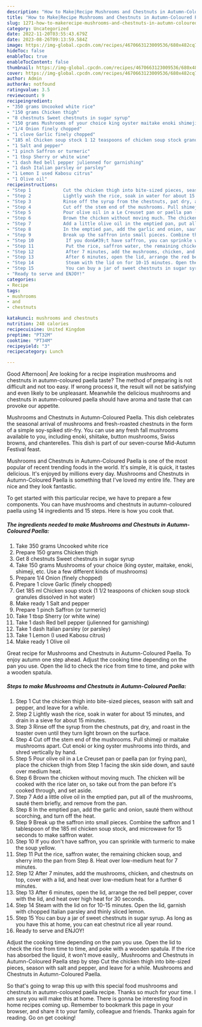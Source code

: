 ```yaml
---
description: "How to Make|Recipe Mushrooms and Chestnuts in Autumn-Coloured Paella {That is Delicious"
title: "How to Make|Recipe Mushrooms and Chestnuts in Autumn-Coloured Paella {That is Delicious"
slug: 1271-how-to-makerecipe-mushrooms-and-chestnuts-in-autumn-coloured-paella-that-is-delicious
category: Uncategorized
date: 2022-11-20T03:55:43.679Z
date: 2023-08-26T09:13:59.584Z
image: https://img-global.cpcdn.com/recipes/4670663123009536/680x482cq70/mushrooms-and-chestnuts-in-autumn-coloured-paella-recipe-main-photo.jpg
hideToc: false
enableToc: true
enableTocContent: false
thumbnail: https://img-global.cpcdn.com/recipes/4670663123009536/680x482cq70/mushrooms-and-chestnuts-in-autumn-coloured-paella-recipe-main-photo.jpg
cover: https://img-global.cpcdn.com/recipes/4670663123009536/680x482cq70/mushrooms-and-chestnuts-in-autumn-coloured-paella-recipe-main-photo.jpg
author: Admin
authorAv: notfound
ratingvalue: 3.5
reviewcount: 9
recipeingredient:
- "350 grams Uncooked white rice"
- "150 grams Chicken thigh"
- "8 chestnuts Sweet chestnuts in sugar syrup"
- "150 grams Mushrooms of your choice king oyster maitake enoki shimeji etc Use a few different kinds of mushrooms"
- "1/4 Onion finely chopped"
- "1 clove Garlic finely chopped"
- "185 ml Chicken soup stock 1 12 teaspoons of chicken soup stock granules dissolved in hot water"
- "1 Salt and pepper"
- "1 pinch Saffron or turmeric"
- "1 tbsp Sherry or white wine"
- "1 dash Red bell pepper julienned for garnishing"
- "1 dash Italian parsley or parsley"
- "1 Lemon I used Kabosu citrus"
- "1 Olive oil"
recipeinstructions:
- "Step 1            Cut the chicken thigh into bite-sized pieces, season with salt and pepper, and leave for a while."
- "Step 2            Lightly wash the rice, soak in water for about 15 minutes, and drain in a sieve for about 15 minutes."
- "Step 3            Rinse off the syrup from the chestnuts, pat dry, and roast in the toaster oven until they turn light brown on the surface."
- "Step 4            Cut off the stem end of the mushrooms. Pull shimeji or maitake mushrooms apart. Cut enoki or king oyster mushrooms into thirds, and shred vertically by hand."
- "Step 5            Pour olive oil in a Le Creuset pan or paella pan (or frying pan), place the chicken thigh from Step 1 facing the skin side down, and sauté over medium heat."
- "Step 6            Brown the chicken without moving much. The chicken will be cooked with the rice later on, so take out from the pan before it&#39;s cooked through, and set aside."
- "Step 7            Add a little olive oil in the emptied pan, put all of the mushrooms, sauté them briefly, and remove from the pan."
- "Step 8            In the emptied pan, add the garlic and onion, sauté them without scorching, and turn off the heat."
- "Step 9            Break up the saffron into small pieces. Combine the saffron and 1 tablespoon of the 185 ml chicken soup stock, and microwave for 15 seconds to make saffron water."
- "Step 10            If you don&#39;t have saffron, you can sprinkle with turmeric to make the soup yellow."
- "Step 11            Put the rice, saffron water, the remaining chicken soup, and sherry into the pan from Step 8. Heat over low-medium heat for 7 minutes."
- "Step 12            After 7 minutes, add the mushrooms, chicken, and chestnuts on top, cover with a lid, and heat over low-medium heat for a further 6 minutes."
- "Step 13            After 6 minutes, open the lid, arrange the red bell pepper, cover with the lid, and heat over high heat for 30 seconds."
- "Step 14            Steam with the lid on for 10-15 minutes. Open the lid, garnish with chopped Italian parsley and thinly sliced lemon."
- "Step 15            You can buy a jar of sweet chestnuts in sugar syrup. As long as you have this at home, you can eat chestnut rice all year round."
- "Ready to serve and ENJOY!"
categories:
- Recipe
tags:
- mushrooms
- and
- chestnuts

katakunci: mushrooms and chestnuts 
nutrition: 248 calories
recipecuisine: United Kingdom
preptime: "PT32M"
cooktime: "PT34M"
recipeyield: "3"
recipecategory: Lunch

---
```



Good Afternoon| Are looking for a recipe inspiration mushrooms and chestnuts in autumn-coloured paella taste? The method of preparing is not difficult and not too easy. If wrong process it, the result will not be satisfying and even likely to be unpleasant. Meanwhile the delicious mushrooms and chestnuts in autumn-coloured paella should have aroma and taste that can provoke our appetite.





Mushrooms and Chestnuts in Autumn-Coloured Paella. This dish celebrates the seasonal arrival of mushrooms and fresh-roasted chestnuts in the form of a simple soy-spiked stir-fry. You can use any fresh fall mushrooms available to you, including enoki, shiitake, button mushrooms, Swiss browns, and chanterelles. This dish is part of our seven-course Mid-Autumn Festival feast.

Mushrooms and Chestnuts in Autumn-Coloured Paella is one of the most popular of recent trending foods in the world. It's simple, it is quick, it tastes delicious. It's enjoyed by millions every day. Mushrooms and Chestnuts in Autumn-Coloured Paella is something that I've loved my entire life. They are nice and they look fantastic.


To get started with this particular recipe, we have to prepare a few components. You can have mushrooms and chestnuts in autumn-coloured paella using 14 ingredients and 15 steps. Here is how you cook that.

<!--inarticleads1-->

##### The ingredients needed to make Mushrooms and Chestnuts in Autumn-Coloured Paella:

1. Take 350 grams Uncooked white rice
1. Prepare 150 grams Chicken thigh
1. Get 8 chestnuts Sweet chestnuts in sugar syrup
1. Take 150 grams Mushrooms of your choice (king oyster, maitake, enoki, shimeji, etc. Use a few different kinds of mushrooms)
1. Prepare 1/4 Onion (finely chopped)
1. Prepare 1 clove Garlic (finely chopped)
1. Get 185 ml Chicken soup stock (1 1/2 teaspoons of chicken soup stock granules dissolved in hot water)
1. Make ready 1 Salt and pepper
1. Prepare 1 pinch Saffron (or turmeric)
1. Take 1 tbsp Sherry (or white wine)
1. Take 1 dash Red bell pepper (julienned for garnishing)
1. Take 1 dash Italian parsley (or parsley)
1. Take 1 Lemon (I used Kabosu citrus)
1. Make ready 1 Olive oil


Great recipe for Mushrooms and Chestnuts in Autumn-Coloured Paella. To enjoy autumn one step ahead. Adjust the cooking time depending on the pan you use. Open the lid to check the rice from time to time, and poke with a wooden spatula. 

<!--inarticleads2-->

##### Steps to make Mushrooms and Chestnuts in Autumn-Coloured Paella:

1. Step 1            Cut the chicken thigh into bite-sized pieces, season with salt and pepper, and leave for a while.
1. Step 2            Lightly wash the rice, soak in water for about 15 minutes, and drain in a sieve for about 15 minutes.
1. Step 3            Rinse off the syrup from the chestnuts, pat dry, and roast in the toaster oven until they turn light brown on the surface.
1. Step 4            Cut off the stem end of the mushrooms. Pull shimeji or maitake mushrooms apart. Cut enoki or king oyster mushrooms into thirds, and shred vertically by hand.
1. Step 5            Pour olive oil in a Le Creuset pan or paella pan (or frying pan), place the chicken thigh from Step 1 facing the skin side down, and sauté over medium heat.
1. Step 6            Brown the chicken without moving much. The chicken will be cooked with the rice later on, so take out from the pan before it&#39;s cooked through, and set aside.
1. Step 7            Add a little olive oil in the emptied pan, put all of the mushrooms, sauté them briefly, and remove from the pan.
1. Step 8            In the emptied pan, add the garlic and onion, sauté them without scorching, and turn off the heat.
1. Step 9            Break up the saffron into small pieces. Combine the saffron and 1 tablespoon of the 185 ml chicken soup stock, and microwave for 15 seconds to make saffron water.
1. Step 10            If you don&#39;t have saffron, you can sprinkle with turmeric to make the soup yellow.
1. Step 11            Put the rice, saffron water, the remaining chicken soup, and sherry into the pan from Step 8. Heat over low-medium heat for 7 minutes.
1. Step 12            After 7 minutes, add the mushrooms, chicken, and chestnuts on top, cover with a lid, and heat over low-medium heat for a further 6 minutes.
1. Step 13            After 6 minutes, open the lid, arrange the red bell pepper, cover with the lid, and heat over high heat for 30 seconds.
1. Step 14            Steam with the lid on for 10-15 minutes. Open the lid, garnish with chopped Italian parsley and thinly sliced lemon.
1. Step 15            You can buy a jar of sweet chestnuts in sugar syrup. As long as you have this at home, you can eat chestnut rice all year round.
1. Ready to serve and ENJOY!

Adjust the cooking time depending on the pan you use. Open the lid to check the rice from time to time, and poke with a wooden spatula. If the rice has absorbed the liquid, it won&#39;t move easily,. Mushrooms and Chestnuts in Autumn-Coloured Paella step by step Cut the chicken thigh into bite-sized pieces, season with salt and pepper, and leave for a while. Mushrooms and Chestnuts in Autumn-Coloured Paella. 

So that's going to wrap this up with this special food mushrooms and chestnuts in autumn-coloured paella recipe. Thanks so much for your time. I am sure you will make this at home. There is gonna be interesting food in home recipes coming up. Remember to bookmark this page in your browser, and share it to your family, colleague and friends. Thanks again for reading. Go on get cooking!
